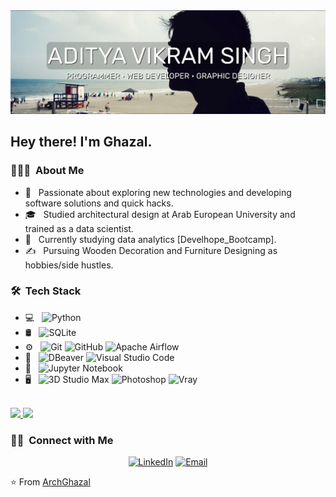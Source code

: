 <img src="https://raw.githubusercontent.com/AVS1508/AVS1508/master/assets/Aditya%20Vikram%20Singh%20Banner.png">

<h2> Hey there! I'm Ghazal.</h2>

<h3> 👨🏻‍💻 &nbsp;About Me </h3>

- 🤔 &nbsp; Passionate about exploring new technologies and developing software solutions and quick hacks.
- 🎓 &nbsp; Studied architectural design at Arab European University and trained as a data scientist.
- 💼 &nbsp; Currently studying data analytics [Develhope_Bootcamp].
- ✍️ &nbsp; Pursuing Wooden Decoration and Furniture Designing as hobbies/side hustles.

<h3> 🛠 &nbsp;Tech Stack</h3>

- 💻 &nbsp;
  ![Python](https://img.shields.io/badge/-Python-333333?style=flat&logo=python)
- 🛢 &nbsp;
  ![SQLite](https://img.shields.io/badge/-SQLite-333333?style=flat&logo=sqlite)
- ⚙️ &nbsp;
  ![Git](https://img.shields.io/badge/-Git-333333?style=flat&logo=git)
  ![GitHub](https://img.shields.io/badge/-GitHub-333333?style=flat&logo=github)
  ![Apache Airflow](https://img.shields.io/badge/-Apache%20Airflow-333333?style=flat&logo=apache-airflow)
- 🔧 &nbsp;
  ![DBeaver](https://img.shields.io/badge/-DBeaver-333333?style=flat&logo=dbeaver)
  ![Visual Studio Code](https://img.shields.io/badge/-Visual%20Studio%20Code-333333?style=flat&logo=visual-studio-code&logoColor=007ACC)
- 📓 &nbsp;
  ![Jupyter Notebook](https://img.shields.io/badge/-Jupyter%20Notebook-333333?style=flat&logo=jupyter)
- 🖥 &nbsp;
  ![3D Studio Max](https://img.shields.io/badge/-3D%20Studio%20Max-333333?style=flat&logo=3ds-max)
  ![Photoshop](https://img.shields.io/badge/-Photoshop-333333?style=flat&logo=adobe-photoshop)
  ![Vray](https://img.shields.io/badge/-Vray-333333?style=flat&logo=v-ray)

<br/>

<a href="https://github.com/ArchGhazal">
  <img height="180em" src="https://github-readme-stats.vercel.app/api?username=ArchGhazal&theme=buefy&show_icons=true" />
  <img height="180em" src="https://github-readme-stats.vercel.app/api/top-langs/?username=ArchGhazal&theme=buefy&layout=compact" />
</a>

<br/>

<h3> 🤝🏻 &nbsp;Connect with Me </h3>
<p align="center">
<a href="https://www.linkedin.com/in/ghazal-alassel-28184a9b/"><img alt="LinkedIn" src="https://img.shields.io/badge/LinkedIn-Ghazal%20Alassil-blue?style=flat-square&logo=linkedin"></a>
<a href="mailto:ghazalalassil@gmail.com"><img alt="Email" src="https://img.shields.io/badge/Email-ghazalalassil%40gmail.com-blue?style=flat-square&logo=gmail"></a>


⭐️ From [ArchGhazal](https://github.com/ArchGhazal)
